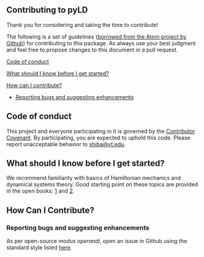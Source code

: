 ## Contributing to pyLD

Thank you for considering and taking the time to contribute!

The following is a set of guidelines ([borrowed from the Atom project by Github](https://github.com/atom/atom/blob/master/CONTRIBUTING.md)) for contributing to this package. As always use your best judgment and feel free to propose changes to this document in a pull request.


[Code of conduct](#code-of-conduct)

[What should I know before I get started?](#what-should-i-know-before-i-get-started)

[How can I contribute?](#how-can-i-contribute)
  * [Reporting bugs and suggesting enhancements](#reporting-bugs)


## Code of conduct

This project and everyone participating in it is governed by the [Contributor Covenant](CODE_OF_CONDUCT.md). 
By participating, you are expected to uphold this code. Please report unacceptable behavior to [shiba@vt.edu](mailto:shiba@vt.edu).

## What should I know before I get started?

We recommend familiarity with basics of Hamiltonian mechanics and dynamical systems theory. Good starting point on these topics are provided in the open books: [1](https://www.chemicalreactions.io/) and [2](https://champsproject.github.io/lagrangian_descriptors).

## How Can I Contribute?

### Reporting bugs and suggesting enhancements

As per open-source *modus operandi*, open an issue in Github using the standard style listed [here](https://github.com/atom/atom/blob/master/CONTRIBUTING.md#additional-notes). 


